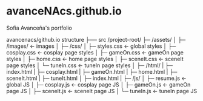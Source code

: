 # avanceNAcs.github.io
Sofia Avanceña's portfolio 

avancenacs/github.io structure
├── src
   /project-root/
   ├─ /assets/
   │   ├─ /images/        ← images
   │
   ├─ /css/
   │   ├─ styles.css      ← global styles
   │   ├─ cosplay.css     ← cosplay page styles
   │   ├─ gameOn.css      ← gameOn page styles
   │   ├─ home.css        ← home page styles
   │   ├─ sceneIt.css     ← sceneIt page styles
   │   └─ tuneIn.css      ← tuneIn page styles
   │
   ├─ /html/
   |   ├─ index.html
   |   ├─ cosplay.html
   |   ├─ gameOn.html
   |   ├─ home.html 
   |   ├─ sceneIt.html
   |   ├─ tuneIt.html
   │
   ├─ index.html
   |
   ├─ /js/
   │   ├─ resume.js       ← global JS
   │   ├─ cosplay.js      ← cosplay page JS
   │   ├─ gameOn.js       ← gameOn page JS
   │   ├─ sceneIt.js      ← sceneIt page JS
   │   └─ tuneIn.js       ← tuneIn page JS
